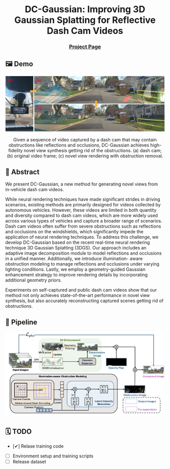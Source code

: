 <div align="center">

  <h1 align="center">DC-Gaussian: Improving 3D Gaussian Splatting for Reflective Dash Cam Videos</h1>

### [Project Page](https://linhanwang.github.io/dcgaussian/)

</div>

## 🖼️ Demo
<div align="center">
<img width="800" alt="image" src="assets/teaser.png">
<p>Given a sequence of video captured by a dash cam that may contain obstructions like reflections and occlusions, DC-Gaussian achieves high-fidelity novel view synthesis getting rid of the obstructions. (a) dash cam; (b) original video frame; (c) novel view rendering with obstruction removal.</p>
</div>

## 📖 Abstract
We present DC-Gaussian, a new method for generating novel views from in-vehicle dash cam videos.

While neural rendering techniques have made significant strides in driving scenarios, existing methods are primarily designed for videos collected by autonomous vehicles. However, these videos are limited in both quantity and diversity compared to dash cam videos, which are more widely used across various types of vehicles and capture a broader range of scenarios. Dash cam videos often suffer from severe obstructions such as reflections and occlusions on the windshields, which significantly impede the application of neural rendering techniques. To address this challenge, we develop DC-Gaussian based on the recent real-time neural rendering technique 3D Gaussian Splatting (3DGS). Our approach includes an adaptive image decomposition module to model reflections and occlusions in a unified manner. Additionally, we introduce illumination- aware obstruction modeling to manage reflections and occlusions under varying lighting conditions. Lastly, we employ a geometry-guided Gaussian enhancement strategy to improve rendering details by incorporating additional geometry priors.

Experiments on self-captured and public dash cam videos show that our method not only achieves state-of-the-art performance in novel view synthesis, but also accurately reconstructing captured scenes getting rid of obstructions.

## 🚀 Pipeline

<div align="center">
<img width="800" alt="image" src="assets/figure_pipeline.png">
</div>

## 🗓️ TODO
- [✔] Relase training code
- [ ] Environment setup and training scripts
- [ ] Release dataset
